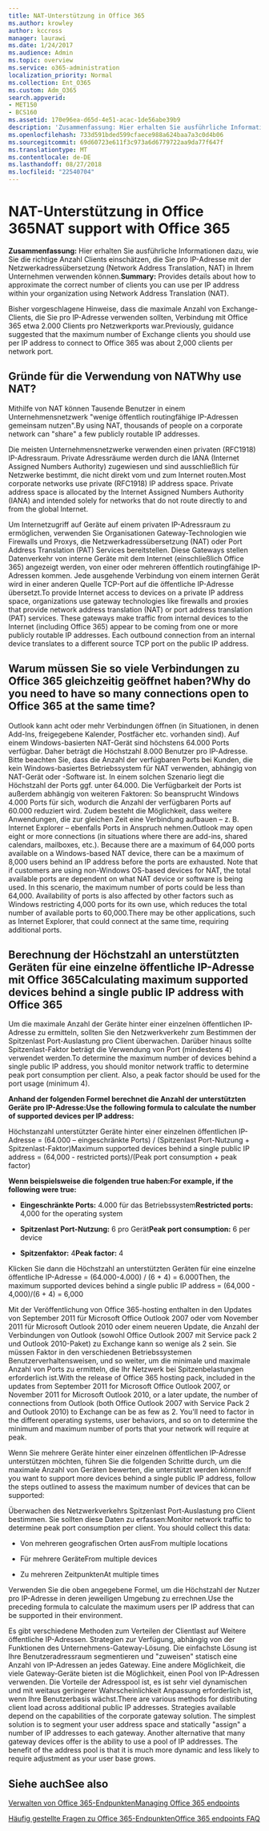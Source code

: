 ```yaml
---
title: NAT-Unterstützung in Office 365
ms.author: krowley
author: kccross
manager: laurawi
ms.date: 1/24/2017
ms.audience: Admin
ms.topic: overview
ms.service: o365-administration
localization_priority: Normal
ms.collection: Ent_O365
ms.custom: Adm_O365
search.appverid:
- MET150
- BCS160
ms.assetid: 170e96ea-d65d-4e51-acac-1de56abe39b9
description: 'Zusammenfassung: Hier erhalten Sie ausführliche Informationen dazu, wie Sie die richtige Anzahl Clients einschätzen, die Sie pro IP-Adresse mit der Netzwerkadressübersetzung (Network Address Translation, NAT) in Ihrem Unternehmen verwenden können.'
ms.openlocfilehash: 733d591bded599cfaece988a624baa7a3c0d4b06
ms.sourcegitcommit: 69d60723e611f3c973a6d6779722aa9da77f647f
ms.translationtype: MT
ms.contentlocale: de-DE
ms.lasthandoff: 08/27/2018
ms.locfileid: "22540704"
---
```

# <a name="nat-support-with-office-365"></a><span data-ttu-id="bc6bc-103">NAT-Unterstützung in Office 365</span><span class="sxs-lookup"><span data-stu-id="bc6bc-103">NAT support with Office 365</span></span>

 <span data-ttu-id="bc6bc-104">**Zusammenfassung:** Hier erhalten Sie ausführliche Informationen dazu, wie Sie die richtige Anzahl Clients einschätzen, die Sie pro IP-Adresse mit der Netzwerkadressübersetzung (Network Address Translation, NAT) in Ihrem Unternehmen verwenden können.</span><span class="sxs-lookup"><span data-stu-id="bc6bc-104">**Summary:** Provides details about how to approximate the correct number of clients you can use per IP address within your organization using Network Address Translation (NAT).</span></span> 
  
<span data-ttu-id="bc6bc-105">Bisher vorgeschlagene Hinweise, dass die maximale Anzahl von Exchange-Clients, die Sie pro IP-Adresse verwenden sollten, Verbindung mit Office 365 etwa 2.000 Clients pro Netzwerkports war.</span><span class="sxs-lookup"><span data-stu-id="bc6bc-105">Previously, guidance suggested that the maximum number of Exchange clients you should use per IP address to connect to Office 365 was about 2,000 clients per network port.</span></span>
  
## <a name="why-use-nat"></a><span data-ttu-id="bc6bc-106">Gründe für die Verwendung von NAT</span><span class="sxs-lookup"><span data-stu-id="bc6bc-106">Why use NAT?</span></span>

<span data-ttu-id="bc6bc-107">Mithilfe von NAT können Tausende Benutzer in einem Unternehmensnetzwerk "wenige öffentlich routingfähige IP-Adressen gemeinsam nutzen".</span><span class="sxs-lookup"><span data-stu-id="bc6bc-107">By using NAT, thousands of people on a corporate network can "share" a few publicly routable IP addresses.</span></span>
  
<span data-ttu-id="bc6bc-p101">Die meisten Unternehmensnetzwerke verwenden einen privaten (RFC1918) IP-Adressraum. Private Adressräume werden durch die IANA (Internet Assigned Numbers Authority) zugewiesen und sind ausschließlich für Netzwerke bestimmt, die nicht direkt vom und zum Internet routen.</span><span class="sxs-lookup"><span data-stu-id="bc6bc-p101">Most corporate networks use private (RFC1918) IP address space. Private address space is allocated by the Internet Assigned Numbers Authority (IANA) and intended solely for networks that do not route directly to and from the global Internet.</span></span>
  
<span data-ttu-id="bc6bc-p102">Um Internetzugriff auf Geräte auf einem privaten IP-Adressraum zu ermöglichen, verwenden Sie Organisationen Gateway-Technologien wie Firewalls und Proxys, die Netzwerkadressübersetzung (NAT) oder Port Address Translation (PAT) Services bereitstellen. Diese Gateways stellen Datenverkehr von interne Geräte mit dem Internet (einschließlich Office 365) angezeigt werden, von einer oder mehreren öffentlich routingfähige IP-Adressen kommen. Jede ausgehende Verbindung von einem internen Gerät wird in einer anderen Quelle TCP-Port auf die öffentliche IP-Adresse übersetzt.</span><span class="sxs-lookup"><span data-stu-id="bc6bc-p102">To provide Internet access to devices on a private IP address space, organizations use gateway technologies like firewalls and proxies that provide network address translation (NAT) or port address translation (PAT) services. These gateways make traffic from internal devices to the Internet (including Office 365) appear to be coming from one or more publicly routable IP addresses. Each outbound connection from an internal device translates to a different source TCP port on the public IP address.</span></span> 
  
## <a name="why-do-you-need-to-have-so-many-connections-open-to-office-365-at-the-same-time"></a><span data-ttu-id="bc6bc-113">Warum müssen Sie so viele Verbindungen zu Office 365 gleichzeitig geöffnet haben?</span><span class="sxs-lookup"><span data-stu-id="bc6bc-113">Why do you need to have so many connections open to Office 365 at the same time?</span></span>

<span data-ttu-id="bc6bc-p103">Outlook kann acht oder mehr Verbindungen öffnen (in Situationen, in denen Add-Ins, freigegebene Kalender, Postfächer etc. vorhanden sind). Auf einem Windows-basierten NAT-Gerät sind höchstens 64.000 Ports verfügbar. Daher beträgt die Höchstzahl 8.000 Benutzer pro IP-Adresse. Bitte beachten Sie, dass die Anzahl der verfügbaren Ports bei Kunden, die kein Windows-basiertes Betriebssystem für NAT verwenden, abhängig von NAT-Gerät oder -Software ist. In einem solchen Szenario liegt die Höchstzahl der Ports ggf. unter 64.000. Die Verfügbarkeit der Ports ist außerdem abhängig von weiteren Faktoren: So beansprucht Windows 4.000 Ports für sich, wodurch die Anzahl der verfügbaren Ports auf 60.000 reduziert wird. Zudem besteht die Möglichkeit, dass weitere Anwendungen, die zur gleichen Zeit eine Verbindung aufbauen – z. B. Internet Explorer – ebenfalls Ports in Anspruch nehmen.</span><span class="sxs-lookup"><span data-stu-id="bc6bc-p103">Outlook may open eight or more connections (in situations where there are add-ins, shared calendars, mailboxes, etc.). Because there are a maximum of 64,000 ports available on a Windows-based NAT device, there can be a maximum of 8,000 users behind an IP address before the ports are exhausted. Note that if customers are using non-Windows OS-based devices for NAT, the total available ports are dependent on what NAT device or software is being used. In this scenario, the maximum number of ports could be less than 64,000. Availability of ports is also affected by other factors such as Windows restricting 4,000 ports for its own use, which reduces the total number of available ports to 60,000.There may be other applications, such as Internet Explorer, that could connect at the same time, requiring additional ports.</span></span>
  
## <a name="calculating-maximum-supported-devices-behind-a-single-public-ip-address-with-office-365"></a><span data-ttu-id="bc6bc-119">Berechnung der Höchstzahl an unterstützten Geräten für eine einzelne öffentliche IP-Adresse mit Office 365</span><span class="sxs-lookup"><span data-stu-id="bc6bc-119">Calculating maximum supported devices behind a single public IP address with Office 365</span></span>

<span data-ttu-id="bc6bc-p104">Um die maximale Anzahl der Geräte hinter einer einzelnen öffentlichen IP-Adresse zu ermitteln, sollten Sie den Netzwerkverkehr zum Bestimmen der Spitzenlast Port-Auslastung pro Client überwachen. Darüber hinaus sollte Spitzenlast-Faktor beträgt die Verwendung von Port (mindestens 4) verwendet werden.</span><span class="sxs-lookup"><span data-stu-id="bc6bc-p104">To determine the maximum number of devices behind a single public IP address, you should monitor network traffic to determine peak port consumption per client. Also, a peak factor should be used for the port usage (minimum 4).</span></span> 
  
 <span data-ttu-id="bc6bc-122">**Anhand der folgenden Formel berechnet die Anzahl der unterstützten Geräte pro IP-Adresse:**</span><span class="sxs-lookup"><span data-stu-id="bc6bc-122">**Use the following formula to calculate the number of supported devices per IP address:**</span></span>
  
<span data-ttu-id="bc6bc-123">Höchstanzahl unterstützter Geräte hinter einer einzelnen öffentlichen IP-Adresse = (64.000 – eingeschränkte Ports) / (Spitzenlast Port-Nutzung + Spitzenlast-Faktor)</span><span class="sxs-lookup"><span data-stu-id="bc6bc-123">Maximum supported devices behind a single public IP address = (64,000 - restricted ports)/(Peak port consumption + peak factor)</span></span>
  
 <span data-ttu-id="bc6bc-124">**Wenn beispielsweise die folgenden true haben:**</span><span class="sxs-lookup"><span data-stu-id="bc6bc-124">**For example, if the following were true:**</span></span>
  
- <span data-ttu-id="bc6bc-125">**Eingeschränkte Ports:** 4.000 für das Betriebssystem</span><span class="sxs-lookup"><span data-stu-id="bc6bc-125">**Restricted ports:** 4,000 for the operating system</span></span> 
    
- <span data-ttu-id="bc6bc-126">**Spitzenlast Port-Nutzung:** 6 pro Gerät</span><span class="sxs-lookup"><span data-stu-id="bc6bc-126">**Peak port consumption:** 6 per device</span></span> 
    
- <span data-ttu-id="bc6bc-127">**Spitzenfaktor:** 4</span><span class="sxs-lookup"><span data-stu-id="bc6bc-127">**Peak factor:** 4</span></span> 
    
<span data-ttu-id="bc6bc-128">Klicken Sie dann die Höchstzahl an unterstützten Geräten für eine einzelne öffentliche IP-Adresse = (64.000-4.000) / (6 + 4) = 6.000</span><span class="sxs-lookup"><span data-stu-id="bc6bc-128">Then, the maximum supported devices behind a single public IP address = (64,000 - 4,000)/(6 + 4) = 6,000</span></span>
  
<span data-ttu-id="bc6bc-p105">Mit der Veröffentlichung von Office 365-hosting enthalten in den Updates von September 2011 für Microsoft Office Outlook 2007 oder vom November 2011 für Microsoft Outlook 2010 oder einem neueren Update, die Anzahl der Verbindungen von Outlook (sowohl Office Outlook 2007 mit Service pack 2 und Outlook 2010-Paket) zu Exchange kann so wenige als 2 sein. Sie müssen Faktor in den verschiedenen Betriebssystemen Benutzerverhaltensweisen, und so weiter, um die minimale und maximale Anzahl von Ports zu ermitteln, die Ihr Netzwerk bei Spitzenbelastungen erforderlich ist.</span><span class="sxs-lookup"><span data-stu-id="bc6bc-p105">With the release of Office 365 hosting pack, included in the updates from September 2011 for Microsoft Office Outlook 2007, or November 2011 for Microsoft Outlook 2010, or a later update, the number of connections from Outlook (both Office Outlook 2007 with Service Pack 2 and Outlook 2010) to Exchange can be as few as 2. You'll need to factor in the different operating systems, user behaviors, and so on to determine the minimum and maximum number of ports that your network will require at peak.</span></span>
  
<span data-ttu-id="bc6bc-131">Wenn Sie mehrere Geräte hinter einer einzelnen öffentlichen IP-Adresse unterstützen möchten, führen Sie die folgenden Schritte durch, um die maximale Anzahl von Geräten bewerten, die unterstützt werden können:</span><span class="sxs-lookup"><span data-stu-id="bc6bc-131">If you want to support more devices behind a single public IP address, follow the steps outlined to assess the maximum number of devices that can be supported:</span></span>
  
<span data-ttu-id="bc6bc-p106">Überwachen des Netzwerkverkehrs Spitzenlast Port-Auslastung pro Client bestimmen. Sie sollten diese Daten zu erfassen:</span><span class="sxs-lookup"><span data-stu-id="bc6bc-p106">Monitor network traffic to determine peak port consumption per client. You should collect this data:</span></span>
  
- <span data-ttu-id="bc6bc-134">Von mehreren geografischen Orten aus</span><span class="sxs-lookup"><span data-stu-id="bc6bc-134">From multiple locations</span></span>
    
- <span data-ttu-id="bc6bc-135">Für mehrere Geräte</span><span class="sxs-lookup"><span data-stu-id="bc6bc-135">From multiple devices</span></span>
    
- <span data-ttu-id="bc6bc-136">Zu mehreren Zeitpunkten</span><span class="sxs-lookup"><span data-stu-id="bc6bc-136">At multiple times</span></span>
    
<span data-ttu-id="bc6bc-137">Verwenden Sie die oben angegebene Formel, um die Höchstzahl der Nutzer pro IP-Adresse in deren jeweiligen Umgebung zu errechnen.</span><span class="sxs-lookup"><span data-stu-id="bc6bc-137">Use the preceding formula to calculate the maximum users per IP address that can be supported in their environment.</span></span>
  
<span data-ttu-id="bc6bc-p107">Es gibt verschiedene Methoden zum Verteilen der Clientlast auf Weitere öffentliche IP-Adressen. Strategien zur Verfügung, abhängig von der Funktionen des Unternehmens-Gateway-Lösung. Die einfachste Lösung ist Ihre Benutzeradressraum segmentieren und "zuweisen" statisch eine Anzahl von IP-Adressen an jedes Gateway. Eine andere Möglichkeit, die viele Gateway-Geräte bieten ist die Möglichkeit, einen Pool von IP-Adressen verwenden. Die Vorteile der Adresspool ist, es ist sehr viel dynamischen und mit weitaus geringerer Wahrscheinlichkeit Anpassung erforderlich ist, wenn Ihre Benutzerbasis wächst.</span><span class="sxs-lookup"><span data-stu-id="bc6bc-p107">There are various methods for distributing client load across additional public IP addresses. Strategies available depend on the capabilities of the corporate gateway solution. The simplest solution is to segment your user address space and statically "assign" a number of IP addresses to each gateway. Another alternative that many gateway devices offer is the ability to use a pool of IP addresses. The benefit of the address pool is that it is much more dynamic and less likely to require adjustment as your user base grows.</span></span>
  
## <a name="see-also"></a><span data-ttu-id="bc6bc-143">Siehe auch</span><span class="sxs-lookup"><span data-stu-id="bc6bc-143">See also</span></span>

[<span data-ttu-id="bc6bc-144">Verwalten von Office 365-Endpunkten</span><span class="sxs-lookup"><span data-stu-id="bc6bc-144">Managing Office 365 endpoints</span></span>](https://support.office.com/article/99cab9d4-ef59-4207-9f2b-3728eb46bf9a)
  
[<span data-ttu-id="bc6bc-145">Häufig gestellte Fragen zu Office 365-Endpunkten</span><span class="sxs-lookup"><span data-stu-id="bc6bc-145">Office 365 endpoints FAQ</span></span>](https://support.office.com/article/d4088321-1c89-4b96-9c99-54c75cae2e6d)


